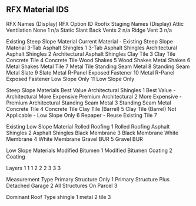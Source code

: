 RFX Material IDS
---

RFX Names (Display)	            RFX Option ID	Roofix Staging Names (Display)
Attic Ventilation
	None	                                1	n/a
	Static Slant Back Vents	                2	n/a
	Ridge Vent	                            3	n/a

Existing Steep Slope Material			    Current Material - Existing Steep Slope Material
	3-Tab Asphalt Shingles	                1	3-Tab Asphalt Shingles
	Architectural Asphalt Shingles  	    2	Architectural Asphalt Shingles
	Clay Tile	                            3	Clay Tile
	Concrete Tile	                        4	Concrete Tile
	Wood Shakes	                            5	Wood Shakes
	Metal Shakes	                        6	Metal Shakes
	Metal Tile	                            7	Metal Tile
	Standing Seam Metal	                    8	Standing Seam Metal
	Slate	                                9	Slate
	Metal R-Panel Exposed Fastener	        10	Metal R-Panel Exposed Fastener
	Low Slope Only	                        11	Low Slope Only

Steep Slope Materials
	Best Value Architectural Shingles	    1	Best Value - Architectural
	More Expensive Premium Architectural	2	More Expensive - Premium Architectural
	Standing Seam Metal	                    3	Standing Seam Metal
	Concrete Tile	                        4	Concrete Tile
	Clay Tile (Barrel)	                    5	Clay Tile (Barrel)
	Not Applicable - Low Slope Only	        6
	Repaper - Reuse Existing Tile	        7

Existing Low Slope Material
	Rolled Roofing	                        1	Rolled Roofing
	Asphalt Shingles	                    2	Asphalt Shingles
	Black Membrane	                        3	Black Membrane
	White Membrane	                        4	White Membrane
	Gravel BUR	                            5	Gravel BUR

Low Slope Materials
	Modified Bitumen	                    1	Modified Bitumen
	Coating	                                2	Coating

Layers
	1	                                    1	1
	2	                                    2	2
	3	                                    3	3

Measurement Type
	Primary Structure Only	                1
	Primary Structure Plus Detached Garage	2
	All Structures On Parcel	            3

Dominant Roof Type
	shingle	                                1
	metal	                                2
	tile	                                3
